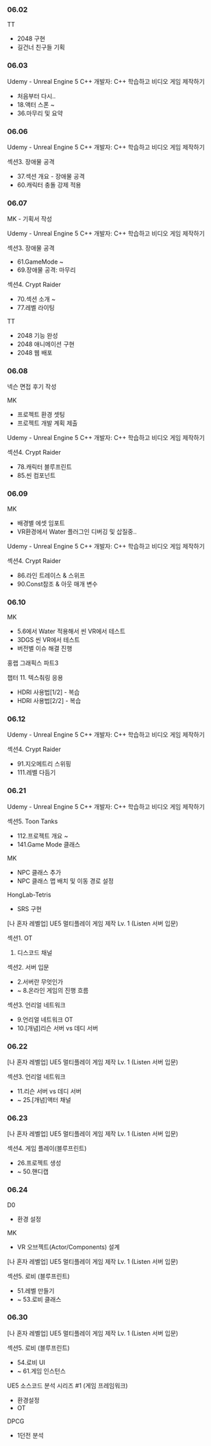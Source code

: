 ### 06.02

TT

- 2048 구현
- 길건너 친구들 기획

### 06.03

Udemy - Unreal Engine 5 C++ 개발자: C++ 학습하고 비디오 게임 제작하기

- 처음부터 다시..
- 18.액터 스폰 ~
- 36.마무리 및 요약


### 06.06

Udemy - Unreal Engine 5 C++ 개발자: C++ 학습하고 비디오 게임 제작하기

섹션3. 장애물 공격

- 37.섹션 개요 - 장애물 공격
- 60.캐릭터 충돌 강제 적용

### 06.07

MK - 기획서 작성

Udemy - Unreal Engine 5 C++ 개발자: C++ 학습하고 비디오 게임 제작하기

섹션3. 장애물 공격

- 61.GameMode ~
- 69.장애물 공격: 마무리

섹션4. Crypt Raider

- 70.섹션 소개 ~
- 77.레벨 라이팅

TT

- 2048 기능 완성
- 2048 애니메이션 구현
- 2048 웹 배포

### 06.08

넥슨 면접 후기 작성

MK

- 프로젝트 환경 셋팅
- 프로젝트 개발 계획 제출

Udemy - Unreal Engine 5 C++ 개발자: C++ 학습하고 비디오 게임 제작하기

섹션4. Crypt Raider

- 78.캐릭터 블루프린트
- 85.씬 컴포넌트

### 06.09

MK

- 배경별 에셋 임포트
- VR환경에서 Water 플러그인 디버깅 및 삽질중..

Udemy - Unreal Engine 5 C++ 개발자: C++ 학습하고 비디오 게임 제작하기

섹션4. Crypt Raider

- 86.라인 트레이스 & 스위프
- 90.Const참조 & 아웃 매개 변수

### 06.10

MK

- 5.6에서 Water 적용해서 씬 VR에서 테스트
- 3DGS 씬 VR에서 테스트
- 버전별 이슈 해결 진행

홍랩 그래픽스 파트3

챕터 11. 텍스춰링 응용

- HDRI 사용법[1/2] - 복습
- HDRI 사용법[2/2] - 복습

### 06.12

Udemy - Unreal Engine 5 C++ 개발자: C++ 학습하고 비디오 게임 제작하기

섹션4. Crypt Raider

- 91.지오메트리 스위핑
- 111.레벨 다듬기

### 06.21

Udemy - Unreal Engine 5 C++ 개발자: C++ 학습하고 비디오 게임 제작하기

섹션5. Toon Tanks
- 112.프로젝트 개요 ~
- 141.Game Mode 클래스

MK

- NPC 클래스 추가
- NPC 클래스 맵 배치 및 이동 경로 설정

HongLab-Tetris

- SRS 구현

[나 혼자 레벨업] UE5 멀티플레이 게임 제작 Lv. 1 (Listen 서버 입문)

섹션1. OT

1. 디스코드 채널

섹션2. 서버 입문

- 2.서버란 무엇인가
- ~ 8.온라인 게임의 진행 흐름

섹션3. 언리얼 네트워크

- 9.언리얼 네트워크 OT
- 10.[개념]리슨 서버 vs 데디 서버

### 06.22

[나 혼자 레벨업] UE5 멀티플레이 게임 제작 Lv. 1 (Listen 서버 입문)

섹션3. 언리얼 네트워크

- 11.리슨 서버 vs 데디 서버
- ~ 25.[개념]액터 채널

### 06.23

[나 혼자 레벨업] UE5 멀티플레이 게임 제작 Lv. 1 (Listen 서버 입문)

섹션4. 게임 플레이(블루프린트)

- 26.프로젝트 생성
- ~ 50.핸디캡

### 06.24

D0

- 환경 설정

MK

- VR 오브젝트(Actor/Components) 설계

[나 혼자 레벨업] UE5 멀티플레이 게임 제작 Lv. 1 (Listen 서버 입문)

섹션5. 로비 (블루프린트)

- 51.레벨 만들기
- ~ 53.로비 클래스

### 06.30

[나 혼자 레벨업] UE5 멀티플레이 게임 제작 Lv. 1 (Listen 서버 입문)

섹션5. 로비 (블루프린트)

- 54.로비 UI
- ~ 61.게임 인스턴스

UE5 소스코드 분석 시리즈 #1 (게임 프레임워크)

- 환경설정
- OT

DPCG

- 1던전 분석
